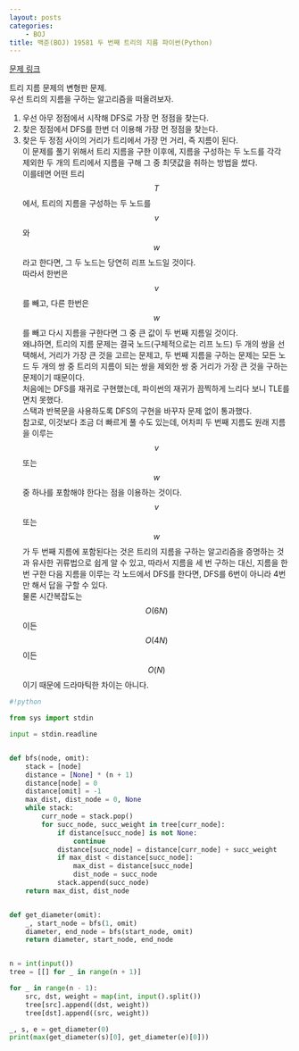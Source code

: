 ```yaml
---
layout: posts
categories:
    - BOJ
title: 백준(BOJ) 19581 두 번째 트리의 지름 파이썬(Python)
---
```


[문제 링크](https://www.acmicpc.net/problem/19581)

트리 지름 문제의 변형판 문제.  
우선 트리의 지름을 구하는 알고리즘을 떠올려보자.  
1. 우선 아무 정점에서 시작해 DFS로 가장 먼 정점을 찾는다.  
2. 찾은 정점에서 DFS를 한번 더 이용해 가장 먼 정점을 찾는다.  
3. 찾은 두 정점 사이의 거리가 트리에서 가장 먼 거리, 즉 지름이 된다.  
이 문제를 풀기 위해서 트리 지름을 구한 이후에, 지름을 구성하는 두 노드를 각각 제외한 두 개의 트리에서 지름을 구해 그 중 최댓값을 취하는 방법을 썼다.  
이를테면 어떤 트리 $$T$$에서, 트리의 지름을 구성하는 두 노드를 $$v$$와 $$w$$라고 한다면, 그 두 노드는 당연히 리프 노드일 것이다.  
따라서 한번은 $$v$$를 빼고, 다른 한번은 $$w$$를 빼고 다시 지름을 구한다면 그 중 큰 값이 두 번째 지름일 것이다.  
왜냐하면, 트리의 지름 문제는 결국 노드(구체적으로는 리프 노드) 두 개의 쌍을 선택해서, 거리가 가장 큰 것을 고르는 문제고, 두 번째 지름을 구하는 문제는 모든 노드 두 개의 쌍 중 트리의 지름이 되는 쌍을 제외한 쌍 중 거리가 가장 큰 것을 구하는 문제이기 때문이다.  
처음에는 DFS를 재귀로 구현했는데, 파이썬의 재귀가 끔찍하게 느리다 보니 TLE를 면치 못했다.  
스택과 반복문을 사용하도록 DFS의 구현을 바꾸자 문제 없이 통과했다.  
참고로, 이것보다 조금 더 빠르게 풀 수도 있는데, 어차피 두 번째 지름도 원래 지름을 이루는 $$v$$ 또는 $$w$$ 중 하나를 포함해야 한다는 점을 이용하는 것이다.  
$$v$$ 또는 $$w$$가 두 번째 지름에 포함된다는 것은 트리의 지름을 구하는 알고리즘을 증명하는 것과 유사한 귀류법으로 쉽게 알 수 있고, 따라서 지름을 세 번 구하는 대신, 지름을 한 번 구한 다음 지름을 이루는 각 노드에서 DFS를 한다면, DFS를 6번이 아니라 4번만 해서 답을 구할 수 있다.  
물론 시간복잡도는 $$O(6N)$$이든 $$O(4N)$$이든 $$O(N)$$이기 때문에 드라마틱한 차이는 아니다.  


```python
#!python

from sys import stdin

input = stdin.readline


def bfs(node, omit):
    stack = [node]
    distance = [None] * (n + 1)
    distance[node] = 0
    distance[omit] = -1
    max_dist, dist_node = 0, None
    while stack:
        curr_node = stack.pop()
        for succ_node, succ_weight in tree[curr_node]:
            if distance[succ_node] is not None:
                continue
            distance[succ_node] = distance[curr_node] + succ_weight
            if max_dist < distance[succ_node]:
                max_dist = distance[succ_node]
                dist_node = succ_node
            stack.append(succ_node)
    return max_dist, dist_node


def get_diameter(omit):
    _, start_node = bfs(1, omit)
    diameter, end_node = bfs(start_node, omit)
    return diameter, start_node, end_node


n = int(input())
tree = [[] for _ in range(n + 1)]

for _ in range(n - 1):
    src, dst, weight = map(int, input().split())
    tree[src].append((dst, weight))
    tree[dst].append((src, weight))

_, s, e = get_diameter(0)
print(max(get_diameter(s)[0], get_diameter(e)[0]))

```
